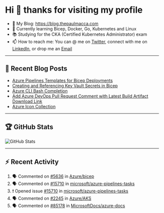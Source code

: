 # Hi 👋 thanks for visiting my profile

- 💬 My Blog: <https://blog.thepaulmacca.com>
- 🌱 Currently learning Bicep, Docker, Go, Kubernetes and Linux
- 📚 Studying for the CKA (Certified Kubernetes Administrator) exam
- 📫 How to reach me: You can @ me on [Twitter](https://twitter.com/thepaulmacca), connect with me on [LinkedIn](https://www.linkedin.com/in/thepaulmacca/), or drop me an [Email](mailto:pm@thepaulmacca.com)

---

## :blue_book: Recent Blog Posts
<!-- BLOG-POST-LIST:START -->
- [Azure Pipelines Templates for Bicep Deployments](https://blog.thepaulmacca.com/azure-pipelines-templates-for-bicep-deployments/)
- [Creating and Referencing Key Vault Secrets in Bicep](https://blog.thepaulmacca.com/creating-and-referencing-key-vault-secrets-in-bicep/)
- [Azure CLI Bash Completion](https://blog.thepaulmacca.com/azure-cli-bash-completion/)
- [Add Azure DevOps Pull Request Comment with Latest Build Artifact Download Link](https://blog.thepaulmacca.com/add-azure-devops-pull-request-comment-with-latest-build-artifact-download-link/)
- [Azure Icon Collection](https://blog.thepaulmacca.com/azure-icon-collection/)
<!-- BLOG-POST-LIST:END -->

---

## :trophy: GitHub Stats

![GitHub Stats](https://github-readme-stats.vercel.app/api?username=thepaulmacca&count_private=true&show_icons=true&theme=dark)

---

## :zap: Recent Activity

<!--START_SECTION:activity-->
1. 🗣 Commented on [#5636](https://github.com/Azure/bicep/issues/5636) in [Azure/bicep](https://github.com/Azure/bicep)
2. 🗣 Commented on [#15710](https://github.com/microsoft/azure-pipelines-tasks/issues/15710) in [microsoft/azure-pipelines-tasks](https://github.com/microsoft/azure-pipelines-tasks)
3. ❗️ Opened issue [#15710](https://github.com/microsoft/azure-pipelines-tasks/issues/15710) in [microsoft/azure-pipelines-tasks](https://github.com/microsoft/azure-pipelines-tasks)
4. 🗣 Commented on [#2245](https://github.com/Azure/AKS/issues/2245) in [Azure/AKS](https://github.com/Azure/AKS)
5. 🗣 Commented on [#85178](https://github.com/MicrosoftDocs/azure-docs/issues/85178) in [MicrosoftDocs/azure-docs](https://github.com/MicrosoftDocs/azure-docs)
<!--END_SECTION:activity-->
